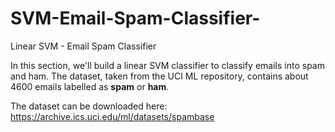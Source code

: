 # SVM-Email-Spam-Classifier-
Linear SVM - Email Spam Classifier   

In this section, we'll build a linear SVM classifier to classify emails into spam and ham. The dataset, taken from the UCI ML repository, contains about 4600 emails 
labelled as **spam** or **ham**. 

The dataset can be downloaded here: https://archive.ics.uci.edu/ml/datasets/spambase
